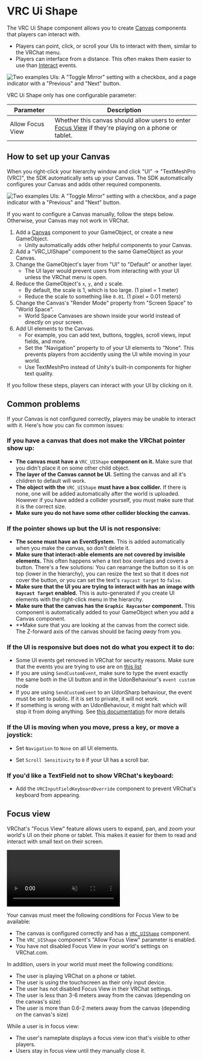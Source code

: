 # VRC Ui Shape

The VRC Ui Shape component allows you to create [Canvas](https://docs.unity3d.com/Manual/UICanvas.html) components that players can interact with.

- Players can point, click, or scroll your UIs to interact with them, similar to the VRChat menu.
- Players can interface from a distance. This often makes them easier to use than [Interact](/worlds/examples/udon/#interact) events.

![Two examples UIs: A "Toggle Mirror" setting with a checkbox, and a page indicator with a "Previous" and "Next" button.](/img/worlds/components/VRC_UiShape.png)

VRC Ui Shape only has one configurable parameter:

| Parameter        | Description                                                                                         |
| ---------------- | --------------------------------------------------------------------------------------------------- |
| Allow Focus View | Whether this canvas should allow users to enter [Focus View](#focus-view) if they're playing on a phone or tablet. |

## How to set up your Canvas

When you right-click your hierarchy window and click "UI" -> "TextMeshPro (VRC)", the SDK automatically sets up your Canvas. The SDK automatically configures your Canvas and adds other required components.

![Two examples UIs: A "Toggle Mirror" setting with a checkbox, and a page indicator with a "Previous" and "Next" button.](/img/worlds/components/vrc-ui-components.png)

If you want to configure a Canvas manually, follow the steps below. Otherwise, your Canvas may not work in VRChat.

1. Add a [Canvas](https://docs.unity3d.com/Packages/com.unity.ugui@1.0/manual/class-Canvas.html) component to your GameObject, or create a new GameObject.
    - Unity automatically adds other helpful components to your Canvas.
2. Add a "VRC_UIShape" component to the same GameObject as your Canvas.
3. Change the GameObject's layer from "UI" to "Default" or another layer.
	- The UI layer would prevent users from interacting with your UI unless the VRChat menu is open.
4. Reduce the GameObject's `x`, `y`, and `z` scale.
	- By default, the scale is 1, which is too large. (1 pixel = 1 meter)
	- Reduce the scale to something like `0.01`. (1 pixel = 0.01 meters) 
5. Change the Canvas's "Render Mode" property from "Screen Space" to "World Space".
	- World Space Canvases are shown inside your world instead of directly on your screen. 
6. Add UI elements to the Canvas.
	- For example, you can add text, buttons, toggles, scroll views, input fields, and more.
	- Set the "Navigation" property to of your UI elements to "None". This prevents players from accidently using the UI while moving in your world.
	- Use TextMeshPro instead of Unity's built-in components for higher text quality.

If you follow these steps, players can interact with your UI by clicking on it.

## Common problems

If your Canvas is not configured correctly, players may be unable to interact with it. Here's how you can fix common issues:

### If you have a canvas that does not make the VRChat pointer show up:

* **The canvas must have a** `VRC_UIShape` **component on it.** Make sure that you didn't place it on some other child object.
* **The layer of the Canvas cannot be UI.** Setting the canvas and all it's children to default will work.
* **The object with the** `VRC_UIShape` **must have a box collider.** If there is none, one will be added automatically after the world is uploaded. However if you have added a collider yourself, you must make sure that it is the correct size.
* **Make sure you do not have some other collider blocking the canvas.** 

### If the pointer shows up but the UI is not responsive:
* **The scene must have an EventSystem.** This is added automatically when you make the canvas, so don't delete it.
* **Make sure that interact-able elements are not covered by invisible elements.** This often happens when a text box overlaps and covers a button. There's a few solutions: You can rearrange the button so it is on top (lower in the hierarchy), you can resize the text so that it does not cover the button, or you can set the text's `raycast target` to `false`.
* **Make sure that the UI you are trying to interact with has an image with `Raycast Target` enabled.** This is auto-generated if you create UI elements with the right-click menu in the hierarchy.
* **Make sure that the canvas has the `Graphic Raycaster` component.** This component is automatically added to your GameObject when you add a Canvas component.
* **Make sure that you are looking at the canvas from the correct side. The Z-forward axis of the canvas should be facing _away_ from you.

### If the UI is responsive but does not do what you expect it to do:

* Some UI events get removed in VRChat for security reasons. Make sure that the events you are trying to use are on [this list](/worlds/udon/ui-events)
* If you are using `SendCustomEvent`, make sure to type the event exactly the same both in the UI button and in the UdonBehaviour's `event custom` node
* If you are using `SendCustomEvent` to an UdonSharp behaviour, the event must be set to public. If it is set to private, it will not work.
* If something is wrong with an UdonBehaviour, it might halt which will stop it from doing anything. See [this documentation](/worlds/udon/debugging-udon-projects#finding-udon-errors) for more details

### If the UI is moving when you move, press a key, or move a joystick:

* Set `Navigation` to `None` on all UI elements.
- Set `Scroll Sensitivity` to `0` if your UI has a scroll bar.
### If you'd like a TextField not to show VRChat's keyboard:

* Add the `VRCInputFieldKeyboardOverride` component to prevent VRChat's keyboard from appearing.

## Focus view

VRChat's "Focus View" feature allows users to expand, pan, and zoom your world's UI on their phone or tablet. This makes it easier for them to read and interact with small text on their screen.

<div class="video-container">
    <video src="https://assets.vrchat.com/videos/docs/focusViewDemo.mp4" title="Focus View demo" muted autoplay controls></video>
</div>


Your canvas must meet the following conditions for Focus View to be available: 

- The canvas is configured correctly and has a [`VRC_UIShape`](https://creators.vrchat.com/worlds/components/vrc_uishape) component. 
- The `VRC_UIShape` component's "Allow Focus View" parameter is enabled.
- You have not disabled Focus View in your world's settings on VRChat.com.

In addition, users in your world must meet the following conditions:

- The user is playing VRChat on a phone or tablet.
- The user is using the touchscreen as their only input device.
- The user has not disabled Focus View in their VRChat settings.
- The user is less than 3-6 meters away from the canvas (depending on the canvas's size)
- The user is more than 0.6-2 meters away from the canvas (depending on the canvas's size)

While a user is in focus view:
- The user's nameplate displays a focus view icon that's visible to other players.
- Users stay in focus view until they manually close it.
